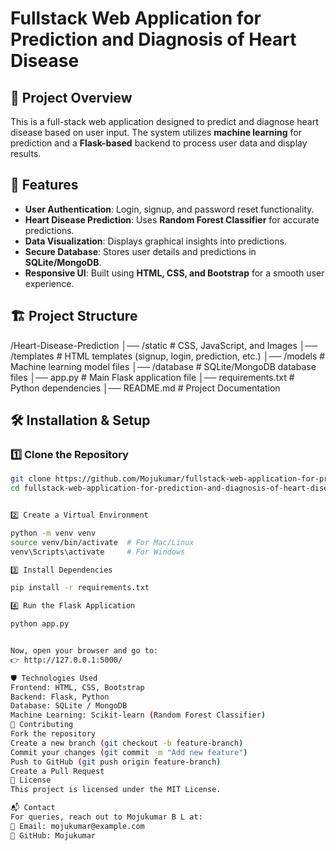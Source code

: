 # Fullstack Web Application for Prediction and Diagnosis of Heart Disease  

## 🚀 Project Overview  
This is a full-stack web application designed to predict and diagnose heart disease based on user input. The system utilizes **machine learning** for prediction and a **Flask-based** backend to process user data and display results.

## 📌 Features  
- **User Authentication**: Login, signup, and password reset functionality.  
- **Heart Disease Prediction**: Uses **Random Forest Classifier** for accurate predictions.  
- **Data Visualization**: Displays graphical insights into predictions.  
- **Secure Database**: Stores user details and predictions in **SQLite/MongoDB**.  
- **Responsive UI**: Built using **HTML, CSS, and Bootstrap** for a smooth user experience.  

## 🏗️ Project Structure  
/Heart-Disease-Prediction │── /static # CSS, JavaScript, and Images │── /templates # HTML templates (signup, login, prediction, etc.) │── /models # Machine learning model files │── /database # SQLite/MongoDB database files │── app.py # Main Flask application file │── requirements.txt # Python dependencies │── README.md # Project Documentation

## 🛠️ Installation & Setup  
### **1️⃣ Clone the Repository**  
```sh
git clone https://github.com/Mojukumar/fullstack-web-application-for-prediction-and-diagnosis-of-heart-disease-.git
cd fullstack-web-application-for-prediction-and-diagnosis-of-heart-disease-


2️⃣ Create a Virtual Environment

python -m venv venv
source venv/bin/activate  # For Mac/Linux
venv\Scripts\activate     # For Windows

3️⃣ Install Dependencies

pip install -r requirements.txt

4️⃣ Run the Flask Application

python app.py


Now, open your browser and go to:
👉 http://127.0.0.1:5000/

🛡️ Technologies Used
Frontend: HTML, CSS, Bootstrap
Backend: Flask, Python
Database: SQLite / MongoDB
Machine Learning: Scikit-learn (Random Forest Classifier)
🤝 Contributing
Fork the repository
Create a new branch (git checkout -b feature-branch)
Commit your changes (git commit -m "Add new feature")
Push to GitHub (git push origin feature-branch)
Create a Pull Request
📜 License
This project is licensed under the MIT License.

📬 Contact
For queries, reach out to Mojukumar B L at:
📧 Email: mojukumar@example.com
🔗 GitHub: Mojukumar
